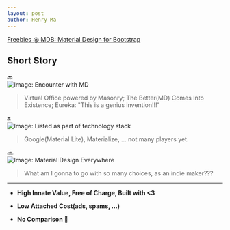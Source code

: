 ```yaml
---
layout: post
author: Henry Ma
---
```


[Freebies @ MDB: Material Design for Bootstrap](https://mdbootstrap.com/freebies/)

## Short Story

:back:   
![Image: Encounter with MD]()
> Virtual Office powered by Masonry; The Better(MD) Comes Into Existence; Eureka: "This is a genius invention!!!"

:on:   
![Image: Listed as part of technology stack]()
> Google(Material Lite), Materialize, ... not many players yet.

:soon:   
![Image: Material Design Everywhere]()
> What am I gonna to go with so many choices, as an indie maker???

- - -

* __High Innate Value, Free of Charge, Built with <3__
> 


* __Low Attached Cost(ads, spams, ...)__
> 

* __No Comparison :shit:__
> 